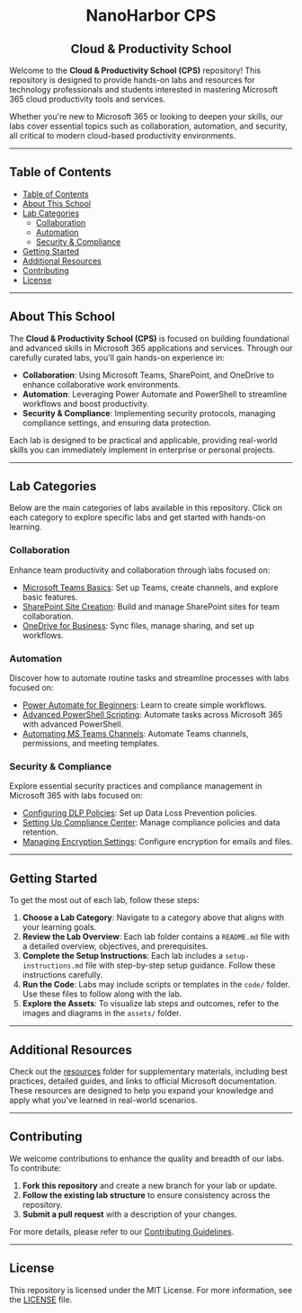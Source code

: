 <h1 align="center">NanoHarbor CPS</h1>
<h2 align="center">Cloud & Productivity School</h2>

Welcome to the **Cloud & Productivity School (CPS)** repository! This repository is designed to provide hands-on labs and resources for technology professionals and students interested in mastering Microsoft 365 cloud productivity tools and services.

Whether you're new to Microsoft 365 or looking to deepen your skills, our labs cover essential topics such as collaboration, automation, and security, all critical to modern cloud-based productivity environments.

---

## Table of Contents

- [Table of Contents](#table-of-contents)
- [About This School](#about-this-school)
- [Lab Categories](#lab-categories)
  - [Collaboration](#collaboration)
  - [Automation](#automation)
  - [Security \& Compliance](#security--compliance)
- [Getting Started](#getting-started)
- [Additional Resources](#additional-resources)
- [Contributing](#contributing)
- [License](#license)

---

## About This School

The **Cloud & Productivity School (CPS)** is focused on building foundational and advanced skills in Microsoft 365 applications and services. Through our carefully curated labs, you'll gain hands-on experience in:

- **Collaboration**: Using Microsoft Teams, SharePoint, and OneDrive to enhance collaborative work environments.
- **Automation**: Leveraging Power Automate and PowerShell to streamline workflows and boost productivity.
- **Security & Compliance**: Implementing security protocols, managing compliance settings, and ensuring data protection.

Each lab is designed to be practical and applicable, providing real-world skills you can immediately implement in enterprise or personal projects.

---

## Lab Categories

Below are the main categories of labs available in this repository. Click on each category to explore specific labs and get started with hands-on learning.

### Collaboration
Enhance team productivity and collaboration through labs focused on:
- [Microsoft Teams Basics](Lab-Categories/Collaboration/col-lab-1-teams-basics/): Set up Teams, create channels, and explore basic features.
- [SharePoint Site Creation](Lab-Categories/Collaboration/col-lab-2-sharepoint-site/): Build and manage SharePoint sites for team collaboration.
- [OneDrive for Business](Lab-Categories/Collaboration/col-lab-3-onedrive-business/): Sync files, manage sharing, and set up workflows.

### Automation
Discover how to automate routine tasks and streamline processes with labs focused on:
- [Power Automate for Beginners](Lab-Categories/Automation/auto-lab-1-power-automate-basics/): Learn to create simple workflows.
- [Advanced PowerShell Scripting](Lab-Categories/Automation/auto-lab-2-powershell-advanced/): Automate tasks across Microsoft 365 with advanced PowerShell.
- [Automating MS Teams Channels](Lab-Categories/Automation/auto-lab-3-teams-automation/): Automate Teams channels, permissions, and meeting templates.

### Security & Compliance
Explore essential security practices and compliance management in Microsoft 365 with labs focused on:
- [Configuring DLP Policies](Lab-Categories/Security-Compliance/sec-lab-1-dlp-configuration/): Set up Data Loss Prevention policies.
- [Setting Up Compliance Center](Lab-Categories/Security-Compliance/sec-lab-2-compliance-center/): Manage compliance policies and data retention.
- [Managing Encryption Settings](Lab-Categories/Security-Compliance/sec-lab-3-encryption-settings/): Configure encryption for emails and files.

---

## Getting Started

To get the most out of each lab, follow these steps:

1. **Choose a Lab Category**: Navigate to a category above that aligns with your learning goals.
2. **Review the Lab Overview**: Each lab folder contains a `README.md` file with a detailed overview, objectives, and prerequisites.
3. **Complete the Setup Instructions**: Each lab includes a `setup-instructions.md` file with step-by-step setup guidance. Follow these instructions carefully.
4. **Run the Code**: Labs may include scripts or templates in the `code/` folder. Use these files to follow along with the lab.
5. **Explore the Assets**: To visualize lab steps and outcomes, refer to the images and diagrams in the `assets/` folder.

---

## Additional Resources

Check out the [resources](resources/) folder for supplementary materials, including best practices, detailed guides, and links to official Microsoft documentation. These resources are designed to help you expand your knowledge and apply what you've learned in real-world scenarios.

---

## Contributing

We welcome contributions to enhance the quality and breadth of our labs. To contribute:

1. **Fork this repository** and create a new branch for your lab or update.
2. **Follow the existing lab structure** to ensure consistency across the repository.
3. **Submit a pull request** with a description of your changes.

For more details, please refer to our [Contributing Guidelines](CONTRIBUTING.md).

---

## License

This repository is licensed under the MIT License. For more information, see the [LICENSE](LICENSE) file.